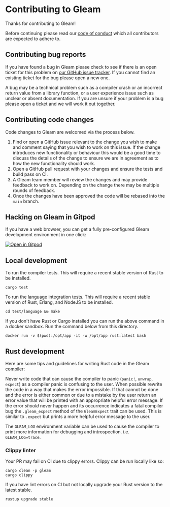 # Contributing to Gleam

Thanks for contributing to Gleam!

Before continuing please read our [code of conduct][code-of-conduct] which all
contributors are expected to adhere to.

[code-of-conduct]: https://github.com/gleam-lang/gleam/blob/main/CODE_OF_CONDUCT.md


## Contributing bug reports

If you have found a bug in Gleam please check to see if there is an open
ticket for this problem on [our GitHub issue tracker][issues]. If you cannot
find an existing ticket for the bug please open a new one.

[issues]: https://github.com/gleam-lang/gleam/issues

A bug may be a technical problem such as a compiler crash or an incorrect
return value from a library function, or a user experience issue such as
unclear or absent documentation. If you are unsure if your problem is a bug
please open a ticket and we will work it out together.


## Contributing code changes

Code changes to Gleam are welcomed via the process below.

1. Find or open a GitHub issue relevant to the change you wish to make and
   comment saying that you wish to work on this issue. If the change
   introduces new functionality or behaviour this would be a good time to
   discuss the details of the change to ensure we are in agreement as to how
   the new functionality should work.
2. Open a GitHub pull request with your changes and ensure the tests and build
   pass on CI.
3. A Gleam team member will review the changes and may provide feedback to
   work on. Depending on the change there may be multiple rounds of feedback.
4. Once the changes have been approved the code will be rebased into the
   `main` branch.

## Hacking on Gleam in Gitpod

If you have a web browser, you can get a fully pre-configured Gleam development environment in one click:

[![Open in Gitpod](https://gitpod.io/button/open-in-gitpod.svg)](https://gitpod.io/#https://github.com/gleam-lang/gleam)

## Local development

To run the compiler tests. This will require a recent stable version of Rust
to be installed.

```shell
cargo test
```

To run the language integration tests. This will require a recent stable
version of Rust, Erlang, and NodeJS to be installed.

```shell
cd test/language && make
```

If you don't have Rust or Cargo installed you can run the above command in a docker sandbox.
Run the command below from this directory.

```shell
docker run -v $(pwd):/opt/app -it -w /opt/app rust:latest bash
```

## Rust development

Here are some tips and guidelines for writing Rust code in the Gleam compiler:

Never write code that can cause the compiler to panic (`panic!`, `unwrap`,
`expect`) as a compiler panic is confusing to the user. When possible rewrite
the code in a way that makes the error impossible. If that cannot be done and
the error is either common or due to a mistake by the user return an error
value that will be printed with an appropriate helpful error message. If the
error _should_ never happen and its occurrence indicates a fatal compiler bug
the `.gleam_expect` method of the `GleamExpect` trait can be used. This is
similar to `.expect` but prints a more helpful error message to the user.

The `GLEAM_LOG` environment variable can be used to cause the compiler to
print more information for debugging and introspection. i.e.
`GLEAM_LOG=trace`.

### Clippy linter

Your PR may fail on CI due to clippy errors. Clippy can be run locally like so:

```shell
cargo clean -p gleam
cargo clippy
```

If you have lint errors on CI but not locally upgrade your Rust version to the
latest stable.

```shell
rustup upgrade stable
```
